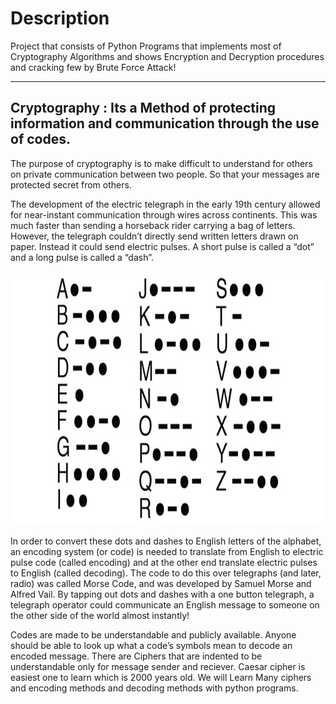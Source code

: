 Description<a name="Top"></a>
===============================
Project that consists of Python Programs that implements most of Cryptography Algorithms and shows Encryption and Decryption procedures and cracking few by Brute Force Attack!

- - - - 

## Cryptography : Its a Method of protecting information and communication through the use of codes.

The purpose of cryptography is to make difficult to understand for others on private communication between two people.
So that your messages are protected secret from others.

The development of the electric telegraph in the early 19th century allowed for near-instant communication through wires across continents. This was much faster than sending a horseback rider carrying a bag of letters. However, the telegraph couldn’t directly send written letters drawn on paper. 
Instead it could send electric pulses. A short pulse is called a “dot” and a long pulse is called a “dash”.
<br/><br/>
<img src="https://github.com/prashanthprabhu24/Cryptography/blob/main/Bin/morse.jpg" width="700" height="400" ><br/>
<br/>
In order to convert these dots and dashes to English letters of the alphabet, an encoding system (or code) is needed to translate from English to electric pulse code (called encoding) and at the other end translate electric pulses to English (called decoding). The code to do this over telegraphs (and later, radio) was called Morse Code, and was developed by Samuel Morse and Alfred Vail. By tapping out dots and dashes with a one button telegraph, a telegraph operator could communicate an English message to someone on the other side of the world almost instantly!<br/>

Codes are made to be understandable and publicly available. Anyone should be able to look up what a code’s symbols mean to decode an encoded message. 
There are Ciphers that are indented to be understandable only for message sender and reciever.
Caesar cipher is easiest one to learn which is 2000 years old.
We will Learn Many ciphers and encoding methods and decoding methods with python programs.

